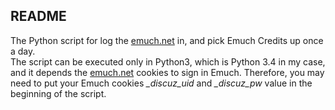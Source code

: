 ## README ##

The Python script for log the [emuch.net][emuch] in, and pick Emuch Credits up once a day.   
The script can be executed only in Python3, which is Python 3.4 in my case, and it depends the [emuch.net][emuch] cookies to sign in Emuch. 
Therefore, you may need to put your Emuch cookies *_discuz_uid* and *_discuz_pw* value in the beginning of the script.

[emuch]:[http://emuch.net/bbs/]
